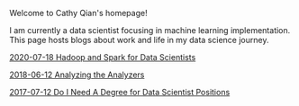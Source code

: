 Welcome to Cathy Qian's homepage!

I am currently a data scientist focusing in machine learning implementation. This page hosts blogs about work and life in my data science journey. 

[2020-07-18 Hadoop and Spark for Data Scientists](/blogs/2020-07-18-Hadoop_and_Spark_for_Data_Scientists.md)

[2018-06-12 Analyzing the Analyzers](/blogs/2018-06-12-Analyzing_the_Analyzers.md)

[2017-07-12 Do I Need A Degree for Data Scientist Positions](/blogs/2017-07-12-Do_I_Need_A_Degree_for_Data_Scientist_Positions.md)

